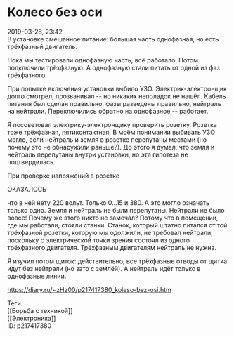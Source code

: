 Колесо без оси
===============

   
 2019-03-28, 23:42   
  В установке смешанное питание: большая часть однофазная, но есть трёхфазный двигатель.   
   
 Пока мы тестировали однофазную часть, всё работало. Потом подключили трёхфазную. А однофазную стали питать от одной из фаз трёхфазного.   
   
 При попытке включения установки выбило УЗО. Электрик-электронщик долго смотрел, прозванивал -- но никаких неполадок не нашёл. Кабель питания был сделан правильно, фазы разведены правильно, нейтраль на нейтрали. Переключились обратно на однофазное -- работает.   
   
 Я посоветовал электрику-электронщику проверить розетку. Розетка тоже трёхфазная, пятиконтактная. В моём понимании выбивать УЗО могло, если нейтраль и земля в розетке перепутаны местами (но почему это не обнаружили раньше?). До этого я думал, что земля и нейтраль перепутаны внутри установки, но эта гипотеза не подтвердилась.   
   
 При проверке напряжений в розетке   
   
 ОКАЗАЛОСЬ   
   
 что в ней нету 220 вольт. Только 0...15 и 380. А это могло означать только одно. Земля и нейтраль не были перепутаны. Нейтрали не было вовсе! Почему же этого никто не замечал? Потому что в помещении, где мы работали, стояли станки. Станок, который штатно питался от той трёхфазной розетки, которую мы одолжили, не требовал нейтрали, поскольку с электрической точки зрения состоял из одного трёхфазного двигателя. Трёхфазным двигателям нейтраль не нужна.   
   
 Я изучил потом щиток: действительно, все трёхфазные отводы от щитка идут без нейтрали (но зато с землёй). А нейтраль идёт только в однофазные линии.   
    
 <https://diary.ru/~zHz00/p217417380_koleso-bez-osi.htm>   
   
 Теги:   
 [[Борьба с техникой]]   
 [[Электроника]]   
 ID: p217417380